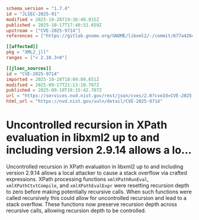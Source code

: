 ```toml
schema_version = "1.7.4"
id = "JLSEC-2025-91"
modified = 2025-10-28T19:36:40.815Z
published = 2025-10-17T17:40:51.659Z
upstream = ["CVE-2025-9714"]
references = ["https://gitlab.gnome.org/GNOME/libxml2/-/commit/677a42645ef22b5a50741bad5facf9d8a8bc6d21"]

[[affected]]
pkg = "XML2_jll"
ranges = ["< 2.10.3+0"]

[[jlsec_sources]]
id = "CVE-2025-9714"
imported = 2025-10-28T18:09:09.651Z
modified = 2025-09-17T21:13:10.787Z
published = 2025-09-10T19:15:42.707Z
url = "https://services.nvd.nist.gov/rest/json/cves/2.0?cveId=CVE-2025-9714"
html_url = "https://nvd.nist.gov/vuln/detail/CVE-2025-9714"
```

# Uncontrolled recursion in XPath evaluation in libxml2 up to and including version 2.9.14 allows a lo...

Uncontrolled recursion in XPath evaluation in libxml2 up to and including version 2.9.14 allows a local attacker to cause a stack overflow via crafted expressions. XPath processing functions `xmlXPathRunEval`, `xmlXPathCtxtCompile`, and `xmlXPathEvalExpr` were resetting recursion depth to zero before making potentially recursive calls. When such functions were called recursively this could allow for uncontrolled recursion and lead to a stack overflow. These functions now preserve recursion depth across recursive calls, allowing recursion depth to be controlled.

